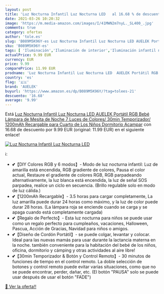 ```yaml
---
layout: post
title: 'Luz Nocturna Infantil Luz Nocturna LED   al 16.68 % de descuento'
date: 2021-03-26 10:20:32
image: 'https://m.media-amazon.com/images/I/41MWN2m7nyL._SL400_.jpg'
comments: true
category: ofertas
author: 'tole.es'
slug: 'B089M5K96Y-es Luz Nocturna Infantil Luz Nocturna LED AUELEK Portátil RGB...'
sku: 'B089M5K96Y-es'
tags: [ 'Iluminación','Iluminación de interior','Iluminación infantil nocturna','Lámparas e iluminación infantil','auelek','bebé', ]
actualPrice: 9.99 EUR
currency: EUR
price: 9.99
comparePrice: 11.99 EUR
prodname: 'Luz Nocturna Infantil Luz Nocturna LED  AUELEK Portátil RGB Bebé Lámpara de Mesita de Noche 7 Luces de Colores/ 30min Temporizador/ 1200mAh Recargable para Cuarto de Los Niños  Dormitorio  Acampar'
country: 'es'
flag: '🇪🇸'
brand: 'AUELEK'
buyurl: 'https://www.amazon.es/dp/B089M5K96Y/?tag=tolees-21'
descuento: '16.68'
average: '9.99'
---
```


Está [Luz Nocturna Infantil Luz Nocturna LED  AUELEK Portátil RGB Bebé Lámpara de Mesita de Noche 7 Luces de Colores/ 30min Temporizador/ 1200mAh Recargable para Cuarto de Los Niños  Dormitorio  Acampar](https://www.amazon.es/dp/B089M5K96Y/?tag=tolees-21) con 16.68 de descuento por 9.99 EUR (original: 11.99 EUR) en el siguiente enlace!

[![Luz Nocturna Infantil Luz Nocturna LED  ](https://m.media-amazon.com/images/I/41MWN2m7nyL._SL400_.jpg)](https://www.amazon.es/dp/B089M5K96Y/?tag=tolees-21)

ℹ️:

- 💕【DIY Colores RGB y 6 modos】- Modo de luz nocturna infantil: Luz de amarilla está encendida, RGB gradiente de colores, Pausa el color actual, Restaure el gradiente de colores RGB, RGB parpadeando alternativamente, la luz blanca está encendida, la luz de señal SOS parpadea, realice un ciclo en secuencia. (Brillo regulable solo en modo de luz cálida.)
- 💕【1200mAh Recargable】- 3.5 horas para cargar completamente, La luz amarilla puede durar 24 horas como máximo, y la luz de color puede durar 28 horas. (La lámpara roja se enciende cuando se carga y se apaga cuando está completamente cargada)
- 💕【Regalo de Perfecto】- Esta luz nocturna para niños se puede usar como un regalo perfecto para cumpleaños, vacaciones, Halloween, Pascua, Acción de Gracias, Navidad para niños o amigos.
- 💕【Diseño de Cordón Portátil】- se puede colgar, levantar y colocar. Ideal para las nuevas mamás para usar durante la lactancia materna en la noche. también conveniente para la habitación del bebé de los niños, oficina, dormitorio y cámping y otras actividades al aire libre!
- 💕【30min Temporizador & Botón y Control Remoto】- 30 minutos de funciones de tiempo en el control remoto. La doble selección de botones y control remoto puede evitar varias situaciones, como que no se puede encontrar, perder, dañar, etc. (El botón "PAUSA" solo se puede usar después de usar el botón "FADE")

[🛒 Ver la oferta!!](https://www.amazon.es/dp/B089M5K96Y/?tag=tolees-21)
